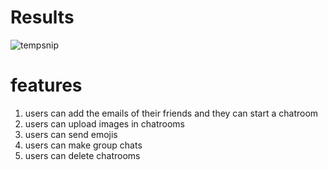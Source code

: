# Results 
![tempsnip](https://user-images.githubusercontent.com/53540032/224528360-9816982a-6173-4532-b11d-ef5557838b81.png)

# features 
1. users can add the emails of their friends and they can start a chatroom
2. users can upload images in chatrooms
3. users can send emojis
4. users can make group chats
5. users can delete chatrooms
